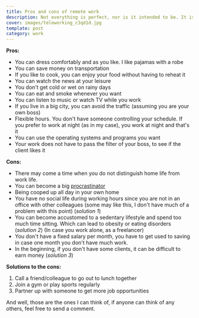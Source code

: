 ```yaml
---
title: Pros and cons of remote work
description: Not everything is perfect, nor is it intended to be. It is simply another way of working
cover: images/teleworking_c3qd1d.jpg
template: post
category: work
---
```


**Pros:**

* You can dress comfortably and as you like. I like pajamas with a robe
* You can save money on transportation
* If you like to cook, you can enjoy your food without having to reheat it
* You can watch the news at your leisure
* You don't get cold or wet on rainy days
* You can eat and smoke whenever you want
* You can listen to music or watch TV while you work
* If you live in a big city, you can avoid the traffic
(assuming you are your own boss)
* Flexible hours. You don't have someone controlling your schedule. If you prefer to work at night (as in my case), you work at night and that's it
* You can use the operating systems and programs you want
* Your work does not have to pass the filter of your boss, to see if the client likes it

**Cons:**

* There may come a time when you do not distinguish home life from work life.
* You can become a big [procrastinator](http://es.wikipedia.org/wiki/Procrastinaci%C3%B3n)
* Being cooped up all day in your own home
* You have no social life during working hours since you are not in an office with other colleagues (some may like this, I don't have much of a problem with this point) (*solution 1*)
* You can become accustomed to a sedentary lifestyle and spend too much time sitting. Which can lead to obesity or eating disorders (*solution 2*)
(In case you work alone, as a freelancer)
* You don't have a fixed salary per month, you have to get used to saving in case one month you don't have much work.
* In the beginning, if you don't have some clients, it can be difficult to earn money (*solution 3*)

**Solutions to the cons:**

1. Call a friend/colleague to go out to lunch together
2. Join a gym or play sports regularly
3. Partner up with someone to get more job opportunities

And well, those are the ones I can think of, if anyone can think of any others, feel free to send a comment.
